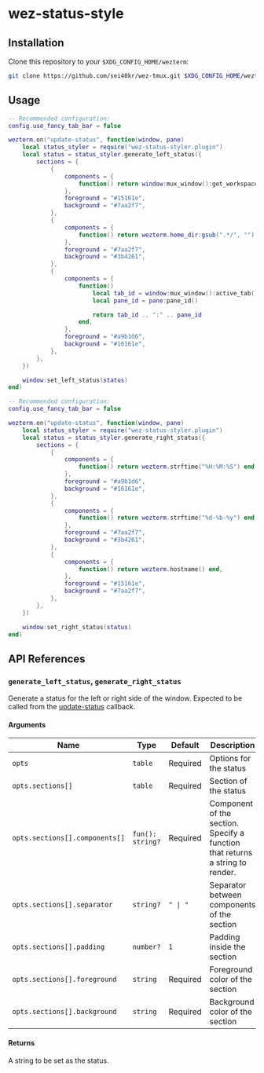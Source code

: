 # wez-status-style

## Installation

Clone this repository to your `$XDG_CONFIG_HOME/wezterm`:

```sh
git clone https://github.com/sei40kr/wez-tmux.git $XDG_CONFIG_HOME/wezterm
```

## Usage

```lua
-- Recommended configuration:
config.use_fancy_tab_bar = false

wezterm.on("update-status", function(window, pane)
    local status_styler = require("wez-status-styler.plugin")
    local status = status_styler.generate_left_status({
        sections = {
            {
                components = {
                    function() return window:mux_window():get_workspace() end,
                },
                foreground = "#15161e",
                background = "#7aa2f7",
            },
            {
                components = {
                    function() return wezterm.home_dir:gsub(".*/", "") end,
                },
                foreground = "#7aa2f7",
                background = "#3b4261",
            },
            {
                components = {
                    function()
                        local tab_id = window:mux_window():active_tab():tab_id()
                        local pane_id = pane:pane_id()

                        return tab_id .. ":" .. pane_id
                    end,
                },
                foreground = "#a9b1d6",
                background = "#16161e",
            },
        },
    })

    window:set_left_status(status)
end)
```

```lua
-- Recommended configuration:
config.use_fancy_tab_bar = false

wezterm.on("update-status", function(window, pane)
    local status_styler = require("wez-status-styler.plugin")
    local status = status_styler.generate_right_status({
        sections = {
            {
                components = {
                    function() return wezterm.strftime("%H:%M:%S") end,
                },
                foreground = "#a9b1d6",
                background = "#16161e",
            },
            {
                components = {
                    function() return wezterm.strftime("%d-%b-%y") end,
                },
                foreground = "#7aa2f7",
                background = "#3b4261",
            },
            {
                components = {
                    function() return wezterm.hostname() end,
                },
                foreground = "#15161e",
                background = "#7aa2f7",
            },
        },
    })

    window:set_right_status(status)
end)
```

## API References

### `generate_left_status`, `generate_right_status`

Generate a status for the left or right side of the window. Expected to be
called from the [update-status](https://wezfurlong.org/wezterm/config/lua/window-events/update-status.html) callback.

#### Arguments

| Name                           | Type             | Default  | Description                                                                   |
| ------------------------------ | ---------------- | -------- | ----------------------------------------------------------------------------- |
| `opts`                         | `table`          | Required | Options for the status                                                        |
| `opts.sections[]`              | `table`          | Required | Section of the status                                                         |
| `opts.sections[].components[]` | `fun(): string?` | Required | Component of the section. Specify a function that returns a string to render. |
| `opts.sections[].separator`    | `string?`        | `" \| "` | Separator between components of the section                                   |
| `opts.sections[].padding`      | `number?`        | `1`      | Padding inside the section                                                    |
| `opts.sections[].foreground`   | `string`         | Required | Foreground color of the section                                               |
| `opts.sections[].background`   | `string`         | Required | Background color of the section                                               |

#### Returns

A string to be set as the status.
